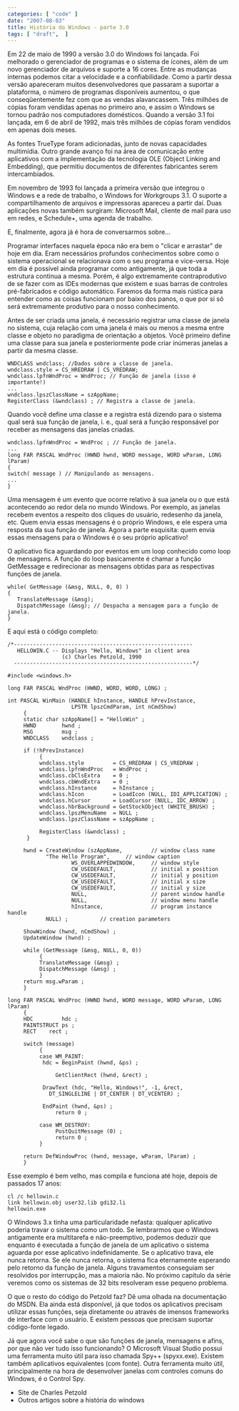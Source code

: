 ```yaml
---
categories: [ "code" ]
date: "2007-08-03"
title: História do Windows - parte 3.0
tags: [ "draft",  ]
---
```

Em 22 de maio de 1990 a versão 3.0 do Windows foi lançada. Foi melhorado o gerenciador de programas e o sistema de ícones, além de um novo gerenciador de arquivos e suporte a 16 cores. Entre as mudanças internas podemos citar a velocidade e a confiabilidade. Como a partir dessa versão apareceram muitos desenvolvedores que passaram a suportar a plataforma, o número de programas disponíveis aumentou, o que conseqüentemente fez com que as vendas alavancassem. Três milhões de cópias foram vendidas apenas no primeiro ano, e assim o Windows se tornou padrão nos computadores domésticos. Quando a versão 3.1 foi lançada, em 6 de abril de 1992, mais três milhões de cópias foram vendidos em apenas dois meses.

As fontes TrueType foram adicionadas, junto de novas capacidades multimídia. Outro grande avanço foi na área de comunicação entre aplicativos com a implementação da tecnologia OLE (Object Linking and Embedding), que permitiu documentos de diferentes fabricantes serem intercambiados.

Em novembro de 1993 foi lançada a primeira versão que integrou o Windows e a rede de trabalho, o Windows for Workgroups 3.1. O suporte a compartilhamento de arquivos e impressoras apareceu a partir daí. Duas aplicações novas também surgiram: Microsoft Mail, cliente de mail para uso em redes, e Schedule+, uma agenda de trabalho.

E, finalmente, agora já é hora de conversarmos sobre...


Programar interfaces naquela época não era bem o "clicar e arrastar" de hoje em dia. Eram necessários profundos conhecimentos sobre como o sistema operacional se relacionava com o seu programa e vice-versa. Hoje em dia é possível ainda programar como antigamente, já que toda a estrutura continua a mesma. Porém, é algo extremamente contraprodutivo de se fazer com as IDEs modernas que existem e suas barras de controles pré-fabricados e código automático. Faremos da forma mais rústica para entender como as coisas funcionam por baixo dos panos, o que por si só será extremamente produtivo para o nosso conhecimento.

Antes de ser criada uma janela, é necessário registrar uma classe de janela no sistema, cuja relação com uma janela é mais ou menos a mesma entre classe e objeto no paradigma de orientação a objetos. Você primeiro define uma classe para sua janela e posteriormente pode criar inúmeras janelas a partir da mesma classe.

    
    WNDCLASS wndclass; //Dados sobre a classe de janela.
    wndclass.style = CS_HREDRAW | CS_VREDRAW;
    wndclass.lpfnWndProc = WndProc; // Função de janela (isso é importante!)
    ...
    wndclass.lpszClassName = szAppName;
    RegisterClass (&wndclass) ; // Registra a classe de janela.

Quando você define uma classe e a registra está dizendo para o sistema qual será sua função de janela, i. e., qual será a função responsável por receber as mensagens das janelas criadas.

    
    wndclass.lpfnWndProc = WndProc ; // Função de janela.
    ...
    long FAR PASCAL WndProc (HWND hwnd, WORD message, WORD wParam, LONG lParam)
    {
    switch( message ) // Manipulando as mensagens.
    ...
    }

Uma mensagem é um evento que ocorre relativo à sua janela ou o que está acontecendo ao redor dela no mundo Windows. Por exemplo, as janelas recebem eventos a respeito dos cliques do usuário, redesenho da janela, etc. Quem envia essas mensagens é o próprio Windows, e ele espera uma resposta da sua função de janela. Agora a parte esquisita: quem envia essas mensagens para o Windows é o seu próprio aplicativo!


O aplicativo fica aguardando por eventos em um loop conhecido como loop de mensagens. A função do loop basicamente é chamar a função GetMessage e redirecionar as mensagens obtidas para as respectivas funções de janela.

    
    while( GetMessage (&msg, NULL, 0, 0) )
    {
       TranslateMessage (&msg);
       DispatchMessage (&msg); // Despacha a mensagem para a função de janela.
    }

E aqui está o código completo:

    /*--------------------------------------------------------
       HELLOWIN.C -- Displays "Hello, Windows" in client area
                     (c) Charles Petzold, 1990
      --------------------------------------------------------*/
    
    #include <windows.h>
    
    long FAR PASCAL WndProc (HWND, WORD, WORD, LONG) ;
    
    int PASCAL WinMain (HANDLE hInstance, HANDLE hPrevInstance,
                        LPSTR lpszCmdParam, int nCmdShow)
         {
         static char szAppName[] = "HelloWin" ;
         HWND        hwnd ;
         MSG         msg ;
         WNDCLASS    wndclass ;
    
         if (!hPrevInstance)
              {
              wndclass.style         = CS_HREDRAW | CS_VREDRAW ;
              wndclass.lpfnWndProc   = WndProc ;
              wndclass.cbClsExtra    = 0 ;
              wndclass.cbWndExtra    = 0 ;
              wndclass.hInstance     = hInstance ;
              wndclass.hIcon         = LoadIcon (NULL, IDI_APPLICATION) ;
              wndclass.hCursor       = LoadCursor (NULL, IDC_ARROW) ;
              wndclass.hbrBackground = GetStockObject (WHITE_BRUSH) ;
              wndclass.lpszMenuName  = NULL ;
              wndclass.lpszClassName = szAppName ;
    
              RegisterClass (&wndclass) ;
    	  }
    
         hwnd = CreateWindow (szAppName,         // window class name
    		    "The Hello Program",     // window caption
                        WS_OVERLAPPEDWINDOW,     // window style
                        CW_USEDEFAULT,           // initial x position
                        CW_USEDEFAULT,           // initial y position
                        CW_USEDEFAULT,           // initial x size
                        CW_USEDEFAULT,           // initial y size
                        NULL,                    // parent window handle
                        NULL,                    // window menu handle
                        hInstance,               // program instance handle
    		    NULL) ;		     // creation parameters
    
         ShowWindow (hwnd, nCmdShow) ;
         UpdateWindow (hwnd) ;
    
         while (GetMessage (&msg, NULL, 0, 0))
              {
              TranslateMessage (&msg) ;
              DispatchMessage (&msg) ;
              }
         return msg.wParam ;
         }
    
    long FAR PASCAL WndProc (HWND hwnd, WORD message, WORD wParam, LONG lParam)
         {
         HDC         hdc ;
         PAINTSTRUCT ps ;
         RECT	 rect ;
    
         switch (message)
              {
              case WM_PAINT:
    	       hdc = BeginPaint (hwnd, &ps) ;
    
                   GetClientRect (hwnd, &rect) ;
    
    	       DrawText (hdc, "Hello, Windows!", -1, &rect,
    			 DT_SINGLELINE | DT_CENTER | DT_VCENTER) ;
    
    	       EndPaint (hwnd, &ps) ;
                   return 0 ;
    
              case WM_DESTROY:
                   PostQuitMessage (0) ;
                   return 0 ;
              }
    
         return DefWindowProc (hwnd, message, wParam, lParam) ;
         } 
    

Esse exemplo é bem velho, mas compila e funciona até hoje, depois de passados 17 anos:

    
    cl /c hellowin.c
    link hellowin.obj user32.lib gdi32.li
    hellowin.exe

O Windows 3.x tinha uma particularidade nefasta: qualquer aplicativo poderia travar o sistema como um todo. Se lembrarmos que o Windows antigamente era multitarefa e não-preemptivo, podemos deduzir que enquanto é executada a função de janela de um aplicativo o sistema aguarda por esse aplicativo indefinidamente. Se o aplicativo trava, ele nunca retorna. Se ele nunca retorna, o sistema fica eternamente esperando pelo retorno da função de janela. Alguns travamentos conseguiam ser resolvidos por interrupção, mas a maioria não. No próximo capítulo da série veremos como os sistemas de 32 bits resolveram esse pequeno problema.

O que o resto do código do Petzold faz? Dê uma olhada na documentação do MSDN. Ela ainda está disponível, já que todos os aplicativos precisam utilizar essas funções, seja diretamente ou através de imensos frameworks de interface com o usuário. E existem pessoas que precisam suportar código-fonte legado.

Já que agora você sabe o que são funções de janela, mensagens e afins, por que não ver tudo isso funcionando? O Microsoft Visual Studio possui uma ferramenta muito útil para isso chamada Spy++ (spyxx.exe). Existem também aplicativos equivalentes (com fonte). Outra ferramenta muito útil, principalmente na hora de desenvolver janelas com controles comuns do Windows, é o Control Spy.

  - Site de Charles Petzold
  - Outros artigos sobre a história do windows


